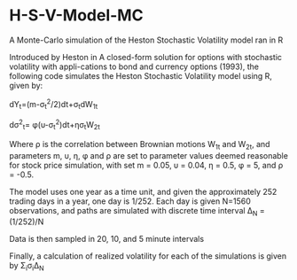 # H-S-V-Model-MC
A Monte-Carlo simulation of the Heston Stochastic Volatility model ran in R

Introduced by Heston in A closed-form solution for options with stochastic volatility with appli-cations to bond and currency options (1993), the following code simulates the Heston Stochastic Volatility model using R, given by:

 dY<sub>t</sub>=(m-&sigma;<sub>t</sub><sup>2</sup>/2)dt+&sigma;<sub>t</sub>dW<sub>1t</sub>
 
 d&sigma;<sup>2</sup><sub>t</sub>= &phi;(&upsilon;-&sigma;<sub>t</sub><sup>2</sup>)dt+&eta;&sigma;<sub>t</sub>W<sub>2t</sub>

Where &rho; is the correlation between Brownian motions W<sub>1t</sub> and W<sub>2t</sub>, and parameters m, &upsilon;, &eta;, &phi; and &rho; are set to parameter values deemed reasonable for stock price simulation, with set m = 0.05, &upsilon; = 0.04, &eta; = 0.5, &phi; = 5, and &rho; = -0.5.

The model uses one year as a time unit, and given the approximately 252 trading days in a year, one day is 1/252. Each day is given N=1560 observations, and paths are simulated with discrete time interval &Delta;<sub>N</sub> = (1/252)/N

Data is then sampled in 20, 10, and 5 minute intervals

Finally, a calculation of realized volatility for each of the simulations is given by &Sigma;<sub>i</sub>&sigma;<sub>i</sub>&Delta;<sub>N</sub>
